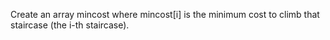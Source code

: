 
Create an array mincost where mincost[i] is the minimum cost to climb that staircase (the i-th staircase).
